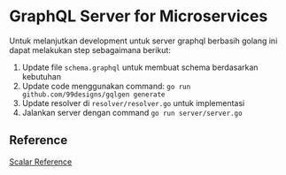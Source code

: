 # GraphQL Server for Microservices

Untuk melanjutkan development untuk server graphql berbasih golang ini dapat melakukan step sebagaimana berikut:

1. Update file `schema.graphql` untuk membuat schema berdasarkan kebutuhan
2. Update code menggunakan command: `go run github.com/99designs/gqlgen generate`
3. Update resolver di `resolver/resolver.go` untuk implementasi
4. Jalankan server dengan command `go run server/server.go`

## Reference
[Scalar Reference](https://github.com/99designs/gqlgen/blob/master/docs/content/reference/scalars.md)
